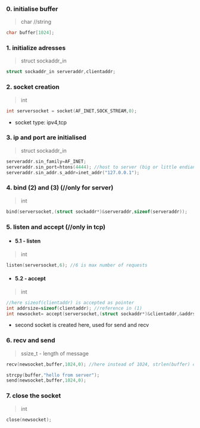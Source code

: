 ### 0. initialise buffer
>char //string
```c
char buffer[1024];
```

### 1. initialize adresses
>struct sockaddr_in
```c
struct sockaddr_in serveraddr,clientaddr;
```

### 2. socket creation
>int
```c
int serversocket = socket(AF_INET,SOCK_STREAM,0);
```
- socket type: ipv4,tcp

### 3. ip and port are initialised
>struct sockaddr_in 
```c
serveraddr.sin_family=AF_INET;
serveraddr.sin_port=htons(4444); //host to server (big or little endian)
serveraddr.sin_addr.s_addr=inet_addr("127.0.0.1");
```
### 4. bind (2) and (3) (//only for server)
>int
```c
bind(serversocket,(struct sockaddr*)&serveraddr,sizeof(serveraddr));
```

### 5. listen and accept (//only in tcp)
 - #### 5.1 - listen
 >int
 ```c
 listen(serversocket,6); //6 is max number of requests
 ```

 - #### 5.2 - accept
 >int
 ```c
 //here sizeof(clientaddr) is accepted as pointer
 int addrsize=sizeof(clientaddr); //reference in (1)
 int newsocket= accept(serversocket,(struct sockaddr*)&clientaddr,&addrsize);
 ```
- second socket is created here, used for send and recv 
### 6. recv and send
> ssize_t - length of message
```c
recv(newsocket,buffer,1024,0); //here instead of 1024, strlen(buffer) can be used
```
```c
strcpy(buffer,"hello from server");
send(newsocket,buffer,1024,0);
```

### 7. close the socket
>int
```c
close(newsocket);
```